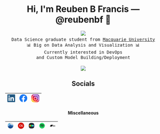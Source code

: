 <p align="center">
  <h1 align="center">Hi, I'm Reuben B Francis — @reubenbf 👋</h1></p>
 
 <p align="center">
  <img src="https://www.smogon.com/forums/attachments/unnamed-7-gif.84454/" width="50px">
  <samp>
  <br>Data Science graduate student from <a href="https://www.mq.edu.au/">Macquarie University</a>
  <br>📊 Big on Data Analysis and Visualization 📊
   <br>Currently interested in DevOps
   <br>and Custom Model Building/Deployment
   <br><br>
   <img src="https://i.imgur.com/SrExpSG.gif" width="240px" align="center">
    <br>
  </samp>
  </p>
</p>
<p align="center">
  <h2 align="center">Socials</h2>
</p>

<a href=https://www.linkedin.com/in/reubenbf/><img src="https://raw.githubusercontent.com/reubenbf/reubenbf/master/images/linkedin.png" width=25px></a>|<a href=https://www.facebook.com/reuben.francis><img src="https://raw.githubusercontent.com/reubenbf/reubenbf/master/images/facebook.webp" width=25px></a>|<a href=https://www.instagram.com/reuben.francis/><img src="https://raw.githubusercontent.com/reubenbf/reubenbf/master/images/instagram.png" width=25px></a>
-:|:-:|:-

<p align="center">
  <h4 align="center">Miscellaneous</h4>
</p>

<a href=https://rateyourmusic.com/~reubenfrancis><img src="https://raw.githubusercontent.com/reubenbf/reubenbf/master/images/rym.png" width=20px></a>|<a href=https://www.last.fm/user/reuben_francis><img src="https://raw.githubusercontent.com/reubenbf/reubenbf/master/images/lastfm.png" width=20px></a>|<a href=https://letterboxd.com/reuben_francis/><img src="https://raw.githubusercontent.com/reubenbf/reubenbf/master/images/letterboxd.png" width=20px></a>|<a href=https://open.spotify.com/user/12186141937><img src="https://raw.githubusercontent.com/reubenbf/reubenbf/master/images/spotify.png" width=20px></a>|<a href=https://bandcamp.com/reubenbf><img src="https://raw.githubusercontent.com/reubenbf/reubenbf/master/images/bandcamp.png" width=20px></a>
-:|:-:|:-:|:-:|:-
